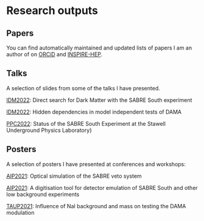 # Research outputs

## Papers
You can find automatically maintained and updated lists of papers I am an author of on [ORCiD](https://orcid.org/0000-0003-2839-2838) and [INSPIRE-HEP](https://inspirehep.net/authors/1731192?ui-citation-summary=true).

## Talks
A selection of slides from some of the talks I have presented.

[IDM2022](https://mjzurowski.github.io/files/idm-sabre22.pdf): Direct search for Dark Matter with the SABRE South experiment

[IDM2022](https://mjzurowski.github.io/files/idm22-zurowski.pdf): Hidden dependencies in model independent tests of DAMA

[PPC2022](https://mjzurowski.github.io/files/ppc22-zurowski.pdf): Status of the SABRE South Experiment at the Stawell Underground Physics Laboratory}


## Posters
A selection of posters I have presented at conferences and workshops:

[AIP2021](https://mjzurowski.github.io/files/aip2021-opticalveto.pdf): Optical simulation of the SABRE veto system

[AIP2021](https://mjzurowski.github.io/files/aip2021-Digitisation.pdf): A digitisation tool for detector emulation of SABRE South and other low background experiments

[TAUP2021](https://mjzurowski.github.io/files/taup_poster_zurowski.pdf): Influence of NaI background and mass on testing the DAMA modulation
